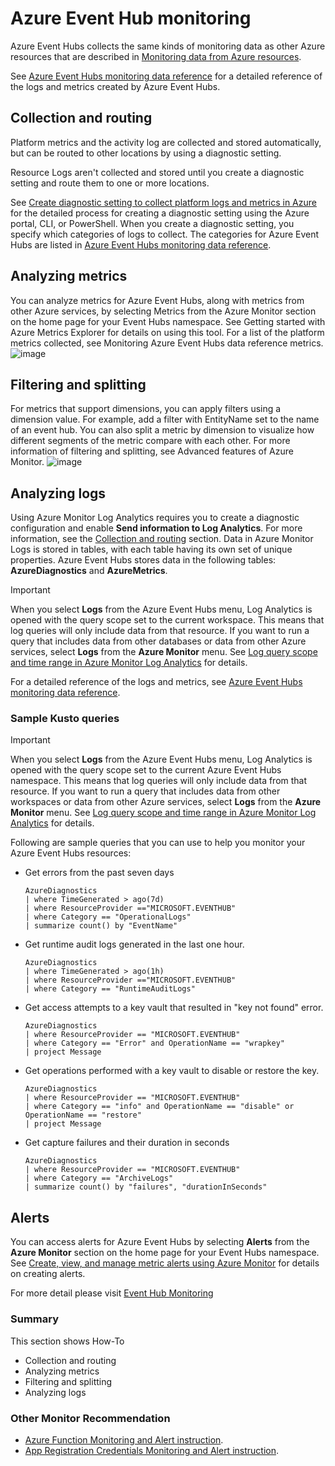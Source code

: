 # Azure Event Hub monitoring 

Azure Event Hubs collects the same kinds of monitoring data as other Azure resources that are described in [Monitoring data from Azure resources](https://docs.microsoft.com/en-us/azure/azure-monitor/essentials/monitor-azure-resource#monitoring-data).

See [Azure Event Hubs monitoring data reference](https://docs.microsoft.com/en-us/azure/event-hubs/monitor-event-hubs-reference) for a detailed reference of the logs and metrics created by Azure Event Hubs.

## Collection and routing
Platform metrics and the activity log are collected and stored automatically, but can be routed to other locations by using a diagnostic setting.

Resource Logs aren't collected and stored until you create a diagnostic setting and route them to one or more locations.

See [Create diagnostic setting to collect platform logs and metrics in Azure](https://docs.microsoft.com/en-us/azure/azure-monitor/essentials/diagnostic-settings) for the detailed process for creating a diagnostic setting using the Azure portal, CLI, or PowerShell. When you create a diagnostic setting, you specify which categories of logs to collect. The categories for Azure Event Hubs are listed in [Azure Event Hubs monitoring data reference](https://docs.microsoft.com/en-us/azure/event-hubs/monitor-event-hubs-reference#resource-logs).


## Analyzing metrics
You can analyze metrics for Azure Event Hubs, along with metrics from other Azure services, by selecting Metrics from the Azure Monitor section on the home page for your Event Hubs namespace. See Getting started with Azure Metrics Explorer for details on using this tool. For a list of the platform metrics collected, see Monitoring Azure Event Hubs data reference metrics.
![image](https://docs.microsoft.com/en-us/azure/event-hubs/media/monitor-event-hubs/metrics.png)

## Filtering and splitting
For metrics that support dimensions, you can apply filters using a dimension value. For example, add a filter with EntityName set to the name of an event hub. You can also split a metric by dimension to visualize how different segments of the metric compare with each other. For more information of filtering and splitting, see Advanced features of Azure Monitor.
![image](https://docs.microsoft.com/en-us/azure/event-hubs/media/monitor-event-hubs/metrics-filter-split.png)

## Analyzing logs
Using Azure Monitor Log Analytics requires you to create a diagnostic configuration and enable __Send information to Log Analytics__. For more information, see the [Collection and routing](#collection-and-routing) section. Data in Azure Monitor Logs is stored in tables, with each table having its own set of unique properties. Azure Event Hubs stores data in the following tables: **AzureDiagnostics** and **AzureMetrics**.

> [!IMPORTANT]
> When you select **Logs** from the Azure Event Hubs menu, Log Analytics is opened with the query scope set to the current workspace. This means that log queries will only include data from that resource. If you want to run a query that includes data from other databases or data from other Azure services, select **Logs** from the **Azure Monitor** menu. See [Log query scope and time range in Azure Monitor Log Analytics](../azure-monitor/logs/scope.md) for details.

For a detailed reference of the logs and metrics, see [Azure Event Hubs monitoring data reference](monitor-event-hubs-reference.md).

### Sample Kusto queries

> [!IMPORTANT]
> When you select **Logs** from the Azure Event Hubs menu, Log Analytics is opened with the query scope set to the current Azure Event Hubs namespace. This means that log queries will only include data from that resource. If you want to run a query that includes data from other workspaces or data from other Azure services, select **Logs** from the **Azure Monitor** menu. See [Log query scope and time range in Azure Monitor Log Analytics](../azure-monitor/logs/scope.md) for details.

Following are sample queries that you can use to help you monitor your Azure Event Hubs resources: 

+ Get errors from the past seven days

    ```Kusto
    AzureDiagnostics
    | where TimeGenerated > ago(7d)
    | where ResourceProvider =="MICROSOFT.EVENTHUB"
    | where Category == "OperationalLogs"
    | summarize count() by "EventName"

+ Get runtime audit logs generated in the last one hour. 

    ```Kusto
    AzureDiagnostics
    | where TimeGenerated > ago(1h)
    | where ResourceProvider =="MICROSOFT.EVENTHUB"
    | where Category == "RuntimeAuditLogs"    
    ```


+ Get access attempts to a key vault that resulted in "key not found" error.

    ```Kusto
    AzureDiagnostics
    | where ResourceProvider == "MICROSOFT.EVENTHUB" 
    | where Category == "Error" and OperationName == "wrapkey"
    | project Message
    ```

+ Get operations performed with a key vault to disable or restore the key.

    ```Kusto
    AzureDiagnostics
    | where ResourceProvider == "MICROSOFT.EVENTHUB"
    | where Category == "info" and OperationName == "disable" or OperationName == "restore"
    | project Message
    ```
+ Get capture failures and their duration in seconds

    ```kusto
    AzureDiagnostics
    | where ResourceProvider == "MICROSOFT.EVENTHUB"
    | where Category == "ArchiveLogs"
    | summarize count() by "failures", "durationInSeconds"    
    ```
    
## Alerts
You can access alerts for Azure Event Hubs by selecting **Alerts** from the **Azure Monitor** section on the home page for your Event Hubs namespace. See [Create, view, and manage metric alerts using Azure Monitor](../azure-monitor/alerts/alerts-metric.md) for details on creating alerts.



For more detail please visit [Event Hub Monitoring](https://docs.microsoft.com/en-us/azure/event-hubs/monitor-event-hubs)
### Summary
This section shows How-To 
- Collection and routing
- Analyzing metrics
- Filtering and splitting
- Analyzing logs

### Other Monitor Recommendation
- [Azure Function Monitoring and Alert instruction](./AzureFunction-Monitoring.md).
- [App Registration Credentials Monitoring and Alert instruction](./App-Reg-Monitoring.md).


